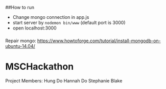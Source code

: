 ##How to run

- Change mongo connection in app.js
- start server by `nodemon bin/www` (default port is 3000)
- open localhost:3000

###
Repair mongo: https://www.howtoforge.com/tutorial/install-mongodb-on-ubuntu-14.04/

# MSCHackathon

Project Members:
Hung Do
Hannah Do
Stephanie Blake
